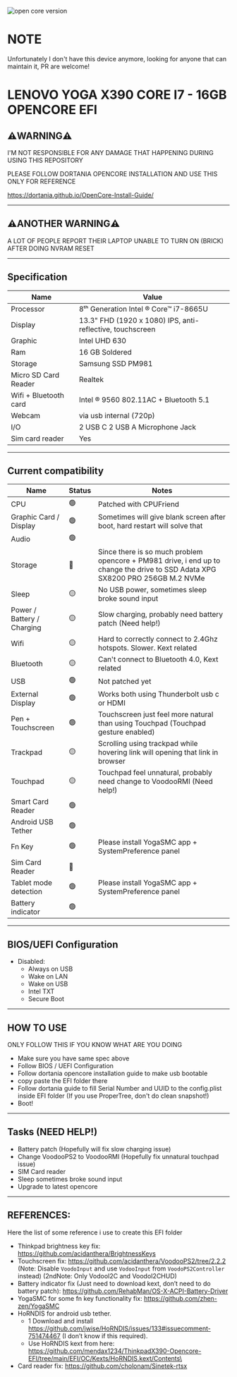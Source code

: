 ![open core version](https://badgen.net/badge/opencore/0.7.1/green "Open core version")

# NOTE

Unfortunately I don't have this device anymore, looking for anyone that can maintain it, PR are welcome!

# LENOVO YOGA X390 CORE I7 - 16GB OPENCORE EFI

⚠️WARNING⚠️
----

I'M NOT RESPONSIBLE FOR ANY DAMAGE THAT HAPPENING DURING USING THIS REPOSITORY

PLEASE FOLLOW DORTANIA OPENCORE INSTALLATION AND USE THIS ONLY FOR REFERENCE 

https://dortania.github.io/OpenCore-Install-Guide/

----

⚠️ANOTHER WARNING⚠️
----

A LOT OF PEOPLE REPORT THEIR LAPTOP UNABLE TO TURN ON (BRICK) AFTER DOING NVRAM RESET

-----

Specification
-----

| Name                  | Value                                                     |
|-----------------------|-----------------------------------------------------------|
| Processor             | 8ᵗʰ Generation Intel ®  Core™ i7-8665U                    |
| Display               | 13.3" FHD (1920 x 1080) IPS, anti-reflective, touchscreen |
| Graphic               | Intel UHD 630                                             |
| Ram                   | 16 GB Soldered                                            |
| Storage               | Samsung SSD PM981                                         |
| Micro SD Card Reader  | Realtek                                                   |
| Wifi + Bluetooth card | Intel ®  9560 802.11AC + Bluetooth 5.1                    |
| Webcam                | via usb internal (720p)                                   |
| I/O                   | 2 USB C 2 USB A Microphone Jack                           |
| Sim card reader       | Yes                                                       |

----

Current compatibility
------

| Name                       | Status       | Notes                                                                                                                           |
|----------------------------|--------------|---------------------------------------------------------------------------------------------------------------------------------|
| CPU                        | 🟢           | Patched with CPUFriend                                                                                                          |
| Graphic Card / Display     | 🟢           | Sometimes will give blank screen after boot, hard restart will solve that                                                                                                                                |
| Audio                      | 🟢           |                                                                                                                                 |
| Storage                    | 🔴           | Since there is so much problem opencore + PM981 drive,  i end up to change the drive to SSD Adata XPG SX8200 PRO 256GB M.2 NVMe |
| Sleep                      | 🟡           | No USB power, sometimes sleep broke sound input                                                                                 |
| Power / Battery / Charging | 🟡           | Slow charging, probably need battery patch (Need help!)                                                                         |
| Wifi                       | 🟡           | Hard to correctly connect to 2.4Ghz hotspots. Slower. Kext related                                                              |
| Bluetooth                  | 🟡           | Can't connect to Bluetooth 4.0, Kext related                                                                                    |
| USB                        | 🟢           | Not patched yet                                                                                                                 |
| External Display           | 🟢           | Works both using Thunderbolt usb c or HDMI                                                                                      |
| Pen + Touchscreen          | 🟢           | Touchscreen just feel more natural than using Touchpad (Touchpad gesture enabled)                                               |
| Trackpad                   | 🟡           | Scrolling using trackpad while hovering link will opening that link in browser                                                  |
| Touchpad                   | 🟡           | Touchpad feel unnatural, probably need change to VoodooRMI (Need help!)                                                         |
| Smart Card Reader          | 🟢           |                                                                                                                                 |
| Android USB Tether         | 🟢           |                                                                                                                                 |
| Fn Key                     | 🟢           | Please install YogaSMC app + SystemPreference panel                                                                             |
| Sim Card Reader            | 🔴           |                                                                                                                                 |
| Tablet mode detection      | 🟢           | Please install YogaSMC app + SystemPreference panel                                                                             |
| Battery indicator          | 🟢           |                                                                                                                                 |
----

BIOS/UEFI Configuration
----
- Disabled:
    - Always on USB
    - Wake on LAN
    - Wake on USB
    - Intel TXT
    - Secure Boot
-----

HOW TO USE
----
ONLY FOLLOW THIS IF YOU KNOW WHAT ARE YOU DOING
- Make sure you have same spec above
- Follow BIOS / UEFI Configuration
- Follow dortania opencore installation guide to make usb bootable
- copy paste the EFI folder there
- Follow dortania guide to fill Serial Number and UUID to the config.plist inside EFI folder (If you use ProperTree, don't do clean snapshot!)
- Boot! 

----

Tasks (NEED HELP!)
----
- Battery patch (Hopefully will fix slow charging issue)
- Change VoodooPS2 to VoodooRMI (Hopefully fix unnatural touchpad issue)
- SIM Card reader
- Sleep sometimes broke sound input
- Upgrade to latest opencore


----

REFERENCES:
----
Here the list of some reference i use to create this EFI folder
- Thinkpad brightness key fix: https://github.com/acidanthera/BrightnessKeys
- Touchscreen fix: https://github.com/acidanthera/VoodooPS2/tree/2.2.2 (Note: Disable `VoodoInput` and use `VodooInput` from `VoodoPS2Controller` instead) (2ndNote: Only VodooI2C and VoodoI2CHUD)
- Battery indicator fix (Just need to download kext, don’t need to do battery patch): https://github.com/RehabMan/OS-X-ACPI-Battery-Driver
- YogaSMC for some fn key functionality fix: https://github.com/zhen-zen/YogaSMC
-  HoRNDIS for android usb tether.
    - 1 Download and install https://github.com/jwise/HoRNDIS/issues/133#issuecomment-751474467 (I don’t know if this required).
    - Use HoRNDIS kext from here: https://github.com/mendax1234/ThinkpadX390-Opencore-EFI/tree/main/EFI/OC/Kexts/HoRNDIS.kext/Contents\
- Card reader fix: https://github.com/cholonam/Sinetek-rtsx
